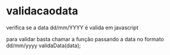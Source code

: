 # validacaodata
verifica se a data dd/mm/YYYY é valida em javascript


para validar basta chamar a função passando a data no formato dd/mm/yyyy validaData(data);
